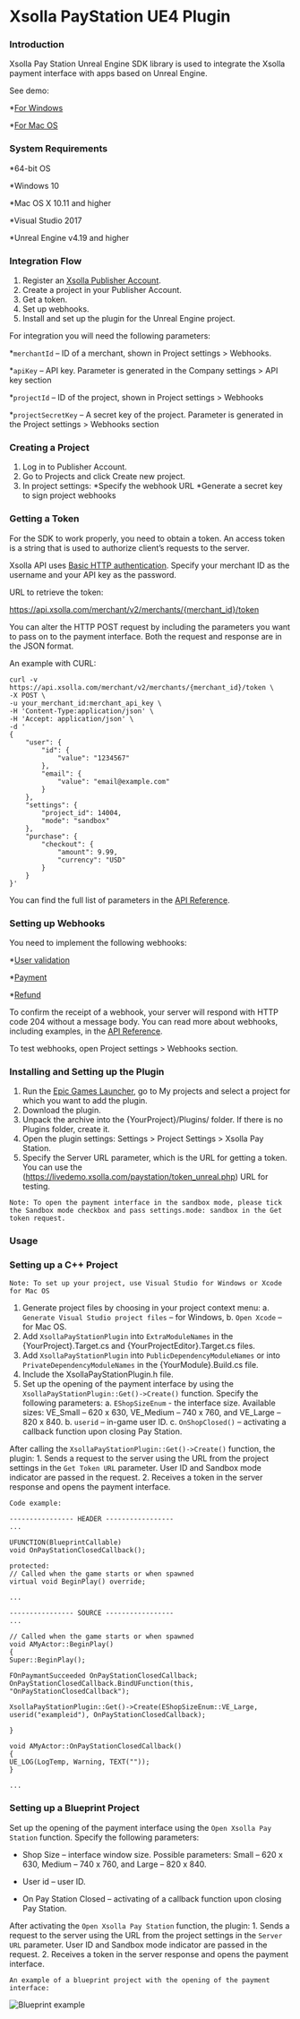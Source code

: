 # Xsolla PayStation UE4 Plugin

### Introduction
Xsolla Pay Station Unreal Engine SDK library is used to integrate the Xsolla payment interface with apps based on Unreal Engine.

See demo:

*[For Windows](http://livedemo.xsolla.com/ue4/PayStation-Win.zip)

*[For Mac OS](http://livedemo.xsolla.com/ue4/PayStation-Mac.zip)

### System Requirements
*64-bit OS

*Windows 10

*Mac OS X 10.11 and higher

*Visual Studio 2017

*Unreal Engine v4.19 and higher

### Integration Flow
1. Register an [Xsolla Publisher Account](https://publisher.xsolla.com/).
2. Create a project in your Publisher Account. 
3. Get a token.
4. Set up webhooks.
5. Install and set up the plugin for the Unreal Engine project.

For integration you will need the following parameters:

*`merchantId` – ID of a merchant, shown in Project settings > Webhooks.

*`apiKey` – API key. Parameter is generated in the Company settings > API key section

*`projectId` – ID of the project, shown in Project settings > Webhooks

*`projectSecretKey` – A secret key of the project. Parameter is generated in the Project settings > Webhooks section

### Creating a Project

1. Log in to Publisher Account.
2. Go to Projects and click Create new project.
3. In project settings:
    *Specify the webhook URL
    *Generate a secret key to sign project webhooks

### Getting a Token

For the SDK to work properly, you need to obtain a token. An access token is a string that is used to authorize client’s requests to the server.

Xsolla API uses [Basic HTTP authentication](https://developers.xsolla.com/ru/api/v2/getting-started/#api_authentication). Specify your merchant ID as the username and your API key as the password.

URL to retrieve the token:

https://api.xsolla.com/merchant/v2/merchants/{merchant_id}/token

You can alter the HTTP POST request by including the parameters you want to pass on to the payment interface. Both the request and response are in the JSON format.

An example with CURL:

```
curl -v https://api.xsolla.com/merchant/v2/merchants/{merchant_id}/token \
-X POST \
-u your_merchant_id:merchant_api_key \
-H 'Content-Type:application/json' \
-H 'Accept: application/json' \
-d '
{
    "user": {
        "id": {
            "value": "1234567"
        },
        "email": {
            "value": "email@example.com"
        }
    },
    "settings": {
        "project_id": 14004,
        "mode": "sandbox"
    },
    "purchase": {
        "checkout": {
            "amount": 9.99,
            "currency": "USD"
        }
    }
}'
```

You can find the full list of parameters in the [API Reference](https://developers.xsolla.com/ru/api/v2/getting-started/#api_payment_ui_get_token).

### Setting up Webhooks

You need to implement the following webhooks:

   *[User validation](https://developers.xsolla.com/api/v2/getting-started/#api_webhooks_user_validation)
    
   *[Payment](https://developers.xsolla.com/api/v2/getting-started/#api_webhooks_payment)
    
   *[Refund](https://developers.xsolla.com/api/v2/getting-started/#api_webhooks_refund)

To confirm the receipt of a webhook, your server will respond with HTTP code 204 without a message body. You can read more about webhooks, including examples, in the [API Reference](https://developers.xsolla.com/api/v2/getting-started/#api_webhooks_refund).

To test webhooks, open Project settings > Webhooks section.

### Installing and Setting up the Plugin

1. Run the [Epic Games Launcher](https://www.epicgames.com/unrealtournament/download), go to My projects and select a project for which you want to add the plugin.
2. Download the plugin.
3. Unpack the archive into the {YourProject}/Plugins/ folder. If there is no Plugins folder, create it.
4. Open the plugin settings: Settings > Project Settings > Xsolla Pay Station.
5. Specify the Server URL parameter, which is the URL for getting a token. You can use the (https://livedemo.xsolla.com/paystation/token_unreal.php) URL for testing.

```
Note: To open the payment interface in the sandbox mode, please tick the Sandbox mode checkbox and pass settings.mode: sandbox in the Get token request. 
```

### Usage
### Setting up a C++ Project
```
Note: To set up your project, use Visual Studio for Windows or Xcode for Mac OS
```

1. Generate project files by choosing in your project context menu:
        a. `Generate Visual Studio project files` – for Windows,
        b. `Open Xcode` – for Mac OS.
2. Add `XsollaPayStationPlugin` into `ExtraModuleNames` in the {YourProject}.Target.cs and {YourProjectEditor}.Target.cs files.
3. Add `XsollaPayStationPlugin` into `PublicDependencyModuleNames` or into `PrivateDependencyModuleNames` in the {YourModule}.Build.cs file.
4. Include the XsollaPayStationPlugin.h file.
5. Set up the opening of the payment interface by using the `XsollaPayStationPlugin::Get()->Create()` function. Specify the following parameters:
        a. `EShopSizeEnum` - the interface size. Available sizes: VE_Small – 620 x 630, VE_Medium – 740 x 760, and VE_Large – 820 x 840.
        b. `userid` – in-game user ID.
        c. `OnShopClosed()` – activating a callback function upon closing Pay Station.

After calling the `XsollaPayStationPlugin::Get()->Create()` function, the plugin:
    1. Sends a request to the server using the URL from the project settings in the `Get Token URL` parameter. User ID and Sandbox mode indicator are passed in the request.
    2. Receives a token in the server response and opens the payment interface.

`Code example:`

```
---------------- HEADER -----------------
...

UFUNCTION(BlueprintCallable)
void OnPayStationClosedCallback();

protected:
// Called when the game starts or when spawned
virtual void BeginPlay() override;

...
```
```
---------------- SOURCE -----------------
...

// Called when the game starts or when spawned
void AMyActor::BeginPlay()
{
Super::BeginPlay();

FOnPaymantSucceeded OnPayStationClosedCallback;
OnPayStationClosedCallback.BindUFunction(this, "OnPayStationClosedCallback");

XsollaPayStationPlugin::Get()->Create(EShopSizeEnum::VE_Large, userid("exampleid"), OnPayStationClosedCallback);

}

void AMyActor::OnPayStationClosedCallback()
{
UE_LOG(LogTemp, Warning, TEXT(""));
}

...
```
### Setting up a Blueprint Project

Set up the opening of the payment interface using the `Open Xsolla Pay Station` function. Specify the following parameters:

   * Shop Size – interface window size. Possible parameters: Small – 620 x 630, Medium – 740 x 760, and Large – 820 x 840.

   * User id – user ID. 

   * On Pay Station Closed – activating оf a callback function upon closing Pay Station.
    
After activating the `Open Xsolla Pay Station` function, the plugin:
    1. Sends a request to the server using the URL from the project settings in the `Server URL` parameter. User ID and Sandbox mode indicator are passed in the request.
    2. Receives a token in the server response and opens the payment interface.

`An example of a blueprint project with the opening of the payment interface:`

![Blueprint example](blueprint_example.png)
